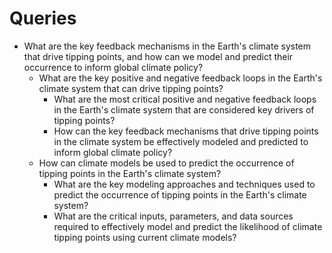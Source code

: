 # Queries

- What are the key feedback mechanisms in the Earth's climate system that drive tipping points, and how can we model and predict their occurrence to inform global climate policy?
    - What are the key positive and negative feedback loops in the Earth's climate system that can drive tipping points?
        - What are the most critical positive and negative feedback loops in the Earth's climate system that are considered key drivers of tipping points?
        - How can the key feedback mechanisms that drive tipping points in the climate system be effectively modeled and predicted to inform global climate policy?
    - How can climate models be used to predict the occurrence of tipping points in the Earth's climate system?
        - What are the key modeling approaches and techniques used to predict the occurrence of tipping points in the Earth's climate system?
        - What are the critical inputs, parameters, and data sources required to effectively model and predict the likelihood of climate tipping points using current climate models?
